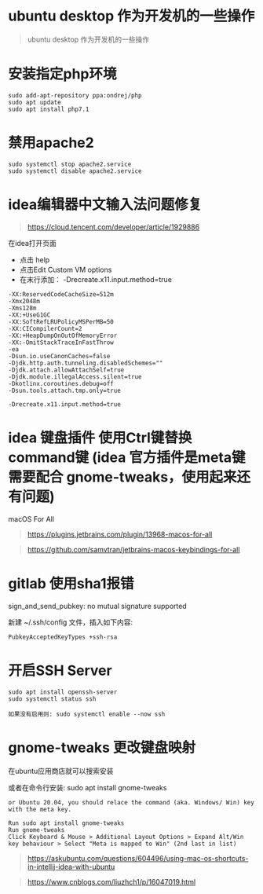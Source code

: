 # ubuntu desktop 作为开发机的一些操作
> ubuntu desktop 作为开发机的一些操作

# 安装指定php环境

```
sudo add-apt-repository ppa:ondrej/php
sudo apt update
sudo apt install php7.1
```

# 禁用apache2

```
sudo systemctl stop apache2.service
sudo systemctl disable apache2.service
```

# idea编辑器中文输入法问题修复

> https://cloud.tencent.com/developer/article/1929886

在idea打开页面

- 点击 help
- 点击Edit Custom VM options
- 在末行添加： -Drecreate.x11.input.method=true

```
-XX:ReservedCodeCacheSize=512m
-Xmx2048m
-Xms128m
-XX:+UseG1GC
-XX:SoftRefLRUPolicyMSPerMB=50
-XX:CICompilerCount=2
-XX:+HeapDumpOnOutOfMemoryError
-XX:-OmitStackTraceInFastThrow
-ea
-Dsun.io.useCanonCaches=false
-Djdk.http.auth.tunneling.disabledSchemes=""
-Djdk.attach.allowAttachSelf=true
-Djdk.module.illegalAccess.silent=true
-Dkotlinx.coroutines.debug=off
-Dsun.tools.attach.tmp.only=true

-Drecreate.x11.input.method=true
```

# idea 键盘插件 使用Ctrl键替换command键 (idea 官方插件是meta键 需要配合 gnome-tweaks，使用起来还有问题)

macOS For All

> https://plugins.jetbrains.com/plugin/13968-macos-for-all

> https://github.com/samvtran/jetbrains-macos-keybindings-for-all

# gitlab 使用sha1报错

sign_and_send_pubkey: no mutual signature supported

新建 ~/.ssh/config 文件，插入如下内容:

```
PubkeyAcceptedKeyTypes +ssh-rsa
```

# 开启SSH Server

```
sudo apt install openssh-server
sudo systemctl status ssh

如果没有启用则: sudo systemctl enable --now ssh

```

# gnome-tweaks 更改键盘映射

在ubuntu应用商店就可以搜索安装

或者在命令行安装: sudo apt install gnome-tweaks

```
or Ubuntu 20.04, you should relace the command (aka. Windows/ Win) key with the meta key.

Run sudo apt install gnome-tweaks
Run gnome-tweaks
Click Keyboard & Mouse > Additional Layout Options > Expand Alt/Win key behaviour > Select "Meta is mapped to Win" (2nd last in list)
```

> https://askubuntu.com/questions/604496/using-mac-os-shortcuts-in-intellij-idea-with-ubuntu

> https://www.cnblogs.com/liuzhch1/p/16047019.html
